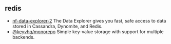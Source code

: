 ## redis

- [nf-data-explorer-2](https://github.com/Netflix/nf-data-explorer) The Data Explorer gives you fast, safe access to data stored in Cassandra, Dynomite, and Redis.
- [@keyvhq/monorepo](https://github.com/microlinkhq/keyv) Simple key-value storage with support for multiple backends.